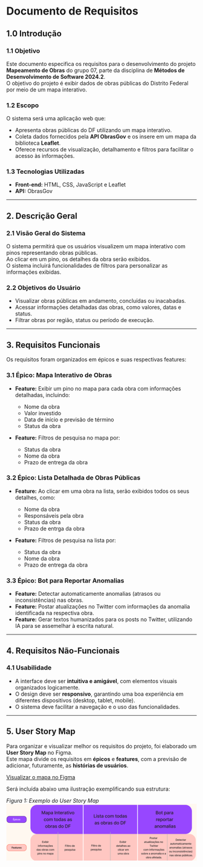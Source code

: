 # Documento de Requisitos

## 1.0 Introdução

### 1.1 Objetivo
Este documento especifica os requisitos para o desenvolvimento do projeto **Mapeamento de Obras** do grupo 07, parte da disciplina de **Métodos de Desenvolvimento de Software 2024.2**.  
O objetivo do projeto é exibir dados de obras públicas do Distrito Federal por meio de um mapa interativo.

### 1.2 Escopo
O sistema será uma aplicação web que:  
- Apresenta obras públicas do DF utilizando um mapa interativo.  
- Coleta dados fornecidos pela **API ObrasGov** e os insere em um mapa da biblioteca **Leaflet**.  
- Oferece recursos de visualização, detalhamento e filtros para facilitar o acesso às informações.

### 1.3 Tecnologias Utilizadas
- **Front-end:** HTML, CSS, JavaScript e Leaflet  
- **API:** ObrasGov  

---

## 2. Descrição Geral

### 2.1 Visão Geral do Sistema
O sistema permitirá que os usuários visualizem um mapa interativo com pinos representando obras públicas.  
Ao clicar em um pino, os detalhes da obra serão exibidos.  
O sistema incluirá funcionalidades de filtros para personalizar as informações exibidas.

### 2.2 Objetivos do Usuário
- Visualizar obras públicas em andamento, concluídas ou inacabadas.  
- Acessar informações detalhadas das obras, como valores, datas e status.  
- Filtrar obras por região, status ou período de execução.  

---

## 3. Requisitos Funcionais

Os requisitos foram organizados em épicos e suas respectivas features:

### 3.1 Épico: Mapa Interativo de Obras
- **Feature:** Exibir um pino no mapa para cada obra com informações detalhadas, incluindo:  
  - Nome da obra  
  - Valor investido  
  - Data de início e previsão de término  
  - Status da obra  

- **Feature:** Filtros de pesquisa no mapa por:  
  - Status da obra
  - Nome da obra
  - Prazo de entrega da obra

### 3.2 Épico: Lista Detalhada de Obras Públicas
- **Feature:** Ao clicar em uma obra na lista, serão exibidos todos os seus detalhes, como:  
  - Nome da obra  
  - Responsáveis pela obra  
  - Status da obra  
  - Prazo de entrga da obra 

- **Feature:** Filtros de pesquisa na lista por:  
  - Status da obra 
  - Nome  da obra
  - Prazo de entrega da obra

### 3.3 Épico: Bot para Reportar Anomalias
- **Feature:** Detectar automaticamente anomalias (atrasos ou inconsistências) nas obras.  
- **Feature:** Postar atualizações no Twitter com informações da anomalia identificada na respectiva obra.
- **Feature:** Gerar textos humanizados para os posts no Twitter, utilizando IA para se assemelhar à escrita natural.

---

## 4. Requisitos Não-Funcionais

### 4.1 Usabilidade
- A interface deve ser **intuitiva e amigável**, com elementos visuais organizados logicamente.  
- O design deve ser **responsivo**, garantindo uma boa experiência em diferentes dispositivos (desktop, tablet, mobile).  
- O sistema deve facilitar a navegação e o uso das funcionalidades.  

---

## 5. User Story Map

Para organizar e visualizar melhor os requisitos do projeto, foi elaborado um **User Story Map** no Figma.  
Este mapa divide os requisitos em **épicos** e **features**, com a previsão de adicionar, futuramente, as **histórias de usuários**.

[Visualizar o mapa no Figma](https://www.figma.com/board/xAOzOYBkiF8Bqr9fmzCSi6/Projeto-MDS?node-id=0-1&t=J91aSFDpirGDqG4v-1)

Será incluída abaixo uma ilustração exemplificando sua estrutura:

_Figura 1: Exemplo do User Story Map_
![User Story Map do projeto](image.png)



